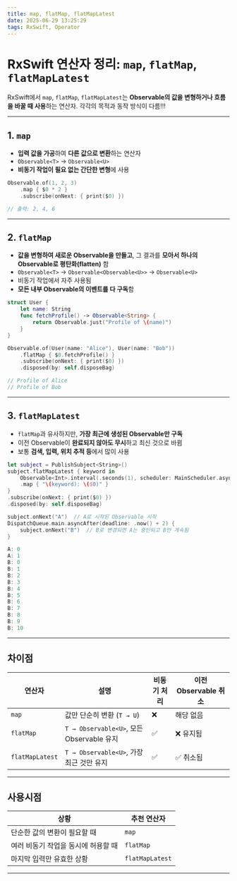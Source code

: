 ```yaml
---
title: map, flatMap, flatMapLatest
date: 2025-06-29 13:25:29
tags: RxSwift, Operator
---
```



# RxSwift 연산자 정리: `map`, `flatMap`, `flatMapLatest`

RxSwift에서 `map`, `flatMap`, `flatMapLatest`는 ****Observable의 값을 변형하거나 흐름을 바꿀 때 사용****하는 연산자. 각각의 목적과 동작 방식이 다름!!!

---

## 1. `map`
- ****입력 값을 가공****하여 ****다른 값으로 변환****하는 연산자
- `Observable<T>` → `Observable<U>`  
- ****비동기 작업이 필요 없는 간단한 변형****에 사용
```swift
Observable.of(1, 2, 3)
    .map { $0 * 2 }
    .subscribe(onNext: { print($0) })

// 출력: 2, 4, 6
```

---

## 2. `flatMap`
- ****값을 변형하여 새로운 Observable을 만들고****, 그 결과를 ****모아서 하나의 Observable로 평탄화(flatten)**** 함
- `Observable<T>` → `Observable<Observable<U>>` → `Observable<U>`
- 비동기 작업에서 자주 사용됨
- ****모든 내부 Observable의 이벤트를 다 구독****함
```swift
struct User {
    let name: String
    func fetchProfile() -> Observable<String> {
        return Observable.just("Profile of \(name)")
    }
}

Observable.of(User(name: "Alice"), User(name: "Bob"))
    .flatMap { $0.fetchProfile() }
    .subscribe(onNext: { print($0) })
    .disposed(by: self.disposeBag)

// Profile of Alice
// Profile of Bob
```

---

## 3. `flatMapLatest`
- `flatMap`과 유사하지만, ****가장 최근에 생성된 Observable만 구독****
- 이전 Observable이 ****완료되지 않아도 무시****하고 최신 것으로 바뀜
- 보통 ****검색, 입력, 위치 추적 등****에서 많이 사용
```swift
let subject = PublishSubject<String>()
subject.flatMapLatest { keyword in
    Observable<Int>.interval(.seconds(1), scheduler: MainScheduler.asyncInstance)
    .map { "\(keyword): \($0)" }
}
.subscribe(onNext: { print($0) })
.disposed(by: self.disposeBag)

subject.onNext("A")  // A로 시작된 Observable 시작
DispatchQueue.main.asyncAfter(deadline: .now() + 2) {
    subject.onNext("B")  // B로 변경되면 A는 중단되고 B만 계속됨
}

A: 0
A: 1
B: 0
B: 1
B: 2
B: 3
B: 4
B: 5
B: 6
B: 7
B: 8
B: 9
B: 10
```

---

## 차이점 

| 연산자             | 설명                                    | 비동기 처리 | 이전 Observable 취소 |
|-----------------|---------------------------------------|--------|------------------|
| `map`           | 값만 단순히 변환 (`T → U`)                   | ❌      | 해당 없음            |
| `flatMap`       | `T → Observable<U>`, 모든 Observable 유지 | ✅      | ❌ 유지됨            |
| `flatMapLatest` | `T → Observable<U>`, 가장 최근 것만 유지      | ✅      | ✅ 취소됨            |

---

## 사용시점

| 상황                             | 추천 연산자      |
|----------------------------------|------------------|
| 단순한 값의 변환이 필요할 때      | `map`            |
| 여러 비동기 작업을 동시에 허용할 때 | `flatMap`        |
| 마지막 입력만 유효한 상황         | `flatMapLatest`  |

---
